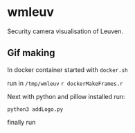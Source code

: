 # wmleuv
Security camera visualisation of Leuven.


## Gif making

In docker container started with `docker.sh`

run in `/tmp/wmleuv`
`r dockerMakeFrames.r`


Next with python and pillow installed run:

`python3 addLogo.py`


finally run

